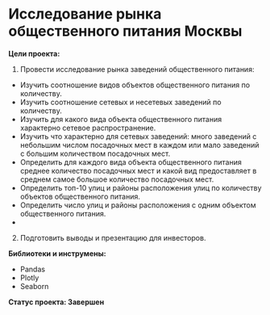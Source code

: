 # Исследование рынка общественного питания Москвы

**Цели проекта:**

1) Провести исследование рынка заведений общественного питания:
- Изучить соотношение видов объектов общественного питания по количеству.
- Изучить соотношение сетевых и несетевых заведений по количеству.
- Изучить для какого вида объекта общественного питания характерно сетевое распространение.
- Изучить что характерно для сетевых заведений: много заведений с небольшим числом посадочных мест в каждом или мало заведений с большим количеством посадочных мест.
- Определить для каждого вида объекта общественного питания среднее количество посадочных мест и какой вид предоставляет в среднем самое большое количество посадочных мест.
- Определить топ-10 улиц и районы расположения улиц по количеству объектов общественного питания.
- Определить число улиц и районы расположения с одним объектом общественного питания.
- 
2) Подготовить выводы и презентацию для инвесторов.

**Библиотеки и инструмены:**
- Pandas
- Plotly
- Seaborn

**Статус проекта: Завершен**

